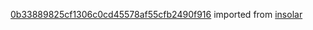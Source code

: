 [0b33889825cf1306c0cd45578af55cfb2490f916](https://github.com/insolar/insolar/commit/0b33889825cf1306c0cd45578af55cfb2490f916) imported from [insolar](https://github.com/insolar/insolar)
